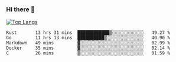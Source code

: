 ### Hi there 👋

<!--
**3Xpl0it3r/3Xpl0it3r** is a ✨ _special_ ✨ repository because its `README.md` (this file) appears on your GitHub profile.

Here are some ideas to get you started:

- 🔭 I’m currently working on ...
- 🌱 I’m currently learning ...
- 👯 I’m looking to collaborate on ...
- 🤔 I’m looking for help with ...
- 💬 Ask me about ...
- 📫 How to reach me: ...
- 😄 Pronouns: ...
- ⚡ Fun fact: ...
-->


[![Top Langs](https://github-readme-stats.vercel.app/api/top-langs/?username=3Xpl0it3r&layout=compact)](https://github.com/3Xpl0it3r/3Xpl0it3r)

<!--START_SECTION:waka-->
```text
Rust       13 hrs 31 mins  ████████████▒░░░░░░░░░░░░   49.27 % 
Go         11 hrs 13 mins  ██████████▒░░░░░░░░░░░░░░   40.90 % 
Markdown   49 mins         ▓░░░░░░░░░░░░░░░░░░░░░░░░   02.99 % 
Docker     35 mins         ▓░░░░░░░░░░░░░░░░░░░░░░░░   02.14 % 
C          26 mins         ▒░░░░░░░░░░░░░░░░░░░░░░░░   01.59 % 
```
<!--END_SECTION:waka-->
